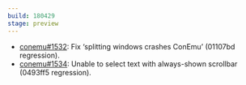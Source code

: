 ```yaml
---
build: 180429
stage: preview
---
```


* [conemu#1532](https://github.com/Maximus5/ConEmu/issues/1532): Fix ‘splitting windows crashes ConEmu’ (01107bd regression).
* [conemu#1534](https://github.com/Maximus5/ConEmu/issues/1534): Unable to select text with always-shown scrollbar (0493ff5 regression).
